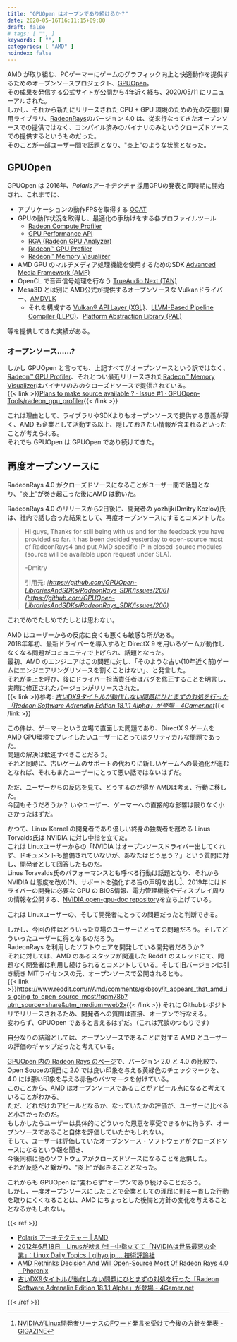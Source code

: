 ```yaml
---
title: "GPUOpen はオープンであり続けるか？"
date: 2020-05-16T16:11:15+09:00
draft: false
# tags: [ "", ]
keywords: [ "", ]
categories: [ "AMD" ]
noindex: false
---
```


AMD が取り組む、PCゲーマーにゲームのグラフィック向上と快適動作を提供するためのオープンソースプロジェクト、[GPUOpen](https://gpuopen.com/)。  
その成果を発信する公式サイトが公開から4年近く経ち、2020/05/11 にリニューアルされた。  
しかし、それから新たにリリースされた CPU + GPU 環境のための光の交差計算用ライブラリ、[RadeonRays](https://github.com/GPUOpen-LibrariesAndSDKs/RadeonRays_SDK)のバージョン 4.0 は、従来行なってきたオープンソースでの提供ではなく、コンパイル済みのバイナリのみというクローズドソースでの提供するというものだった。  
そのことが一部ユーザー間で話題となり、"炎上"のような状態となった。  

## GPUOpen
GPUOpen は 2016年、*Polarisアーキテクチャ* 採用GPUの発表と同時期に開始され、これまでに、

 * アプリケーションの動作FPSを取得する [OCAT](https://github.com/GPUOpen-Tools/ocat)
 * GPUの動作状況を取得し、最適化の手助けをする各プロファイルツール
    * [Radeon Compute Profiler](https://github.com/GPUOpen-Tools/radeon_compute_profiler)
    * [GPU Performance API](https://github.com/GPUOpen-Tools/gpu_performance_api)
    * [RGA (Radeon GPU Analyzer)](https://github.com/GPUOpen-Tools/radeon_gpu_analyzer)
    * [Radeon™ GPU Profiler](https://github.com/GPUOpen-Tools/radeon_gpu_profiler)
    * [Radeon™ Memory Visualizer](https://github.com/GPUOpen-Tools/radeon_memory_visualizer)
 * AMD GPU のマルチメディア処理機能を使用するためのSDK [Advanced Media Framework (AMF)](https://github.com/GPUOpen-LibrariesAndSDKs/AMF)
 * OpenCL で音声信号処理を行なう [TrueAudio Next (TAN)](https://github.com/GPUOpen-LibrariesAndSDKs/TAN)
 * Mesa3D とは別に AMD公式が提供するオープンソースな Vulkanドライバー、[AMDVLK](https://github.com/GPUOpen-Drivers/AMDVLK)
    * それを構成する [Vulkan® API Layer (XGL)](https://github.com/GPUOpen-Drivers/xgl)、[LLVM-Based Pipeline Compiler (LLPC)](https://github.com/GPUOpen-Drivers/llpc)、[Platform Abstraction Library (PAL)](https://github.com/GPUOpen-Drivers/pal)

等を提供してきた実績がある。  

### オープンソース……?
しかし GPUOpen と言っても、上記すべてがオープンソースという訳ではなく、[Radeon™ GPU Profiler](https://github.com/GPUOpen-Tools/radeon_gpu_profiler)、それとつい最近リリースされた[Radeon™ Memory Visualizer](https://github.com/GPUOpen-Tools/radeon_memory_visualizer)はバイナリのみのクローズドソースで提供されている。  
{{< link >}}[Plans to make source available ? · Issue #1 · GPUOpen-Tools/radeon_gpu_profiler](https://github.com/GPUOpen-Tools/radeon_gpu_profiler/issues/1){{< /link >}}

これは理由として、ライブラリやSDKよりもオープンソースで提供する意義が薄く、AMD も企業として活動する以上、隠しておきたい情報が含まれるといったことが考えられる。  
それでも GPUOpen は GPUOpen であり続けてきた。  

## 再度オープンソースに
RadeonRays 4.0 がクローズドソースになることがユーザー間で話題となり、"炎上"が巻き起こった後にAMD は動いた。  

RadeonRays 4.0 のリリースから2日後に、開発者の yozhijk(Dmitry Kozlov)氏は、社内で話し合った結果として、再度オープンソースにするとコメントした。  

 > Hi guys,
 > Thanks for still being with us and for the feedback you have provided so far. It has been decided yesterday to open-source most of RadeonRays4 and put AMD specific IP in closed-source modules (source will be available upon request under SLA).
 >
 > -Dmitry
>
 > 引用元: <cite>[https://github.com/GPUOpen-LibrariesAndSDKs/RadeonRays_SDK/issues/206](https://github.com/GPUOpen-LibrariesAndSDKs/RadeonRays_SDK/issues/206)</cite>

これでめでたしめでたしとは思わない。  

AMD はユーザーからの反応に良くも悪くも敏感な所がある。  
2018年年初、最新ドライバーを導入すると DirectX 9 を用いるゲームが動作しなくなる問題がコミュニティで上げられ、話題となった。  
最初、AMD のエンジニアはこの問題に対し、「そのような古い(10年近く前)ゲームにエンジニアリングリソースを割くことはない」、と発言した。  
それが炎上を呼び、後にドライバー担当責任者はバグを修正することを明言し、実際に修正されたバージョンがリリースされた。  
{{< link >}}参考: <cite>[古いDX9タイトルが動作しない問題にひとまずの対処を行った「Radeon Software Adrenalin Edition 18.1.1 Alpha」が登場 - 4Gamer.net](https://www.4gamer.net/games/022/G002212/20180105001/)</cite>{{< /link >}}

この件は、ゲーマーという立場で直面した問題であり、DirectX 9 ゲームを AMD GPU環境でプレイしたいユーザーにとってはクリティカルな問題であった。  
問題の解決は歓迎すべきことだろう。  
それと同時に、古いゲームのサポートの代わりに新しいゲームへの最適化が進むとなれば、それもまたユーザーにとって悪い話ではないはずだ。  

ただ、ユーザーからの反応を見て、どうするのが得か AMDは考え、行動に移した。  
今回もそうだろうか？ いやユーザー、ゲーマーへの直接的な影響は限りなく小さかったはずだ。  

かつて、Linux Kernel の開発者であり優しい終身の独裁者を務める Linus Torvalds氏は NVIDIA に対し中指を立てた。  
これは Linuxユーザーからの「NVIDIA はオープンソースドライバー出してくれず、ドキュメントも整備されていないが、あなたはどう思う？」という質問に対し、開発者として回答したものだ。  
Linus Toravalds氏のパフォーマンスとも呼べる行動は話題となり、それから NVIDIA は態度を改め(?)、サポートを強化する旨の声明を出し[^1]、2019年にはドライバーの開発に必要な GPU の BIOS情報、電力管理機能やディスプレイ周りの情報を公開する、[NVIDIA open-gpu-doc repository](https://github.com/NVIDIA/open-gpu-doc)を立ち上げている。  

[^1]: [NVIDIAがLinux開発者リーナスのFワード発言を受けて今後の方針を発表 - GIGAZINE](https://gigazine.net/news/20120620-nvidia-respond-tovalds/)

これは Linuxユーザーの、そして開発者にとっての問題だったと判断できる。  

しかし、今回の件はどういった立場のユーザーにとっての問題だろう。そしてどういったユーザーに得となるのだろう。  
RadeonRays を利用したソフトウェアを開発している開発者だろうか？  
それに対しては、AMD のあるスタッフが関連した Reddit のスレッドにて、問題なく開発者は利用し続けられるとコメントしている。そして旧バージョンは引き続き MITライセンスの元、オープンソースで公開されるとも。  
{{< link >}}<https://www.reddit.com/r/Amd/comments/gkbsoy/it_appears_that_amd_is_going_to_open_source_most/fqqm78b?utm_source=share&utm_medium=web2x>{{< /link >}}
それに Githubレポジトリでリリースされるため、開発者への質問は直接、オープンで行なえる。  
変わらず、GPUOpen であると言えるはずだ。（これは冗談のつもりです）

自分なりの結論としては、オープンソースであることに対する AMD とユーザーの評価のギャップだったと考えている。  

[GPUOpen 内の Radeon Rays のページ](https://gpuopen.com/radeon-rays/)で、バージョン 2.0 と 4.0 の比較で、Open Souceの項目に 2.0 では良い印象を与える黄緑色のチェックマークを、4.0 には悪い印象を与える赤色のバツマークを付けている。  
このことから、AMD はオープンソースであることがアピール点になると考えていることがわかる。  
ただ、どれだけのアピールとなるか、なっていたかの評価が、ユーザーに比べると小さかったのだ。  
もしかしたらユーザーは具体的にどういった恩恵を享受できるかに拘らず、オープンソースであること自体を評価していたかもしれない。  
そして、ユーザーは評価していたオープンソース・ソフトウェアがクローズドソースになるという報を聞き、  
今後同様に他のソフトウェアがクローズドソースになることを危惧した。  
それが反感へと繋がり、"炎上"が起きることとなった。  

これからも GPUOpen は"変わらず"オープンであり続けることだろう。  
しかし、一度オープンソースにしたことで企業としての理屈に則る一貫した行動を取りにくくなることは、AMD にちょっとした後悔と方針の変化を与えることとなるかもしれない。  

{{< ref >}}

 * [Polaris アーキテクチャー | AMD](https://www.amd.com/ja/technologies/polaris)
 * [2012年6月18日　Linusが吠えた! ─中指立てて「NVIDIAは世界最悪の企業」：Linux Daily Topics｜gihyo.jp … 技術評論社](https://gihyo.jp/admin/clip/01/linux_dt/201206/18)
 * [AMD Rethinks Decision And Will Open-Source Most Of Radeon Rays 4.0 - Phoronix](https://www.phoronix.com/scan.php?page=news_item&px=Radeon-Rays-4.0-Going-Open)
 * [古いDX9タイトルが動作しない問題にひとまずの対処を行った「Radeon Software Adrenalin Edition 18.1.1 Alpha」が登場 - 4Gamer.net](https://www.4gamer.net/games/022/G002212/20180105001/)

{{< /ref >}}
